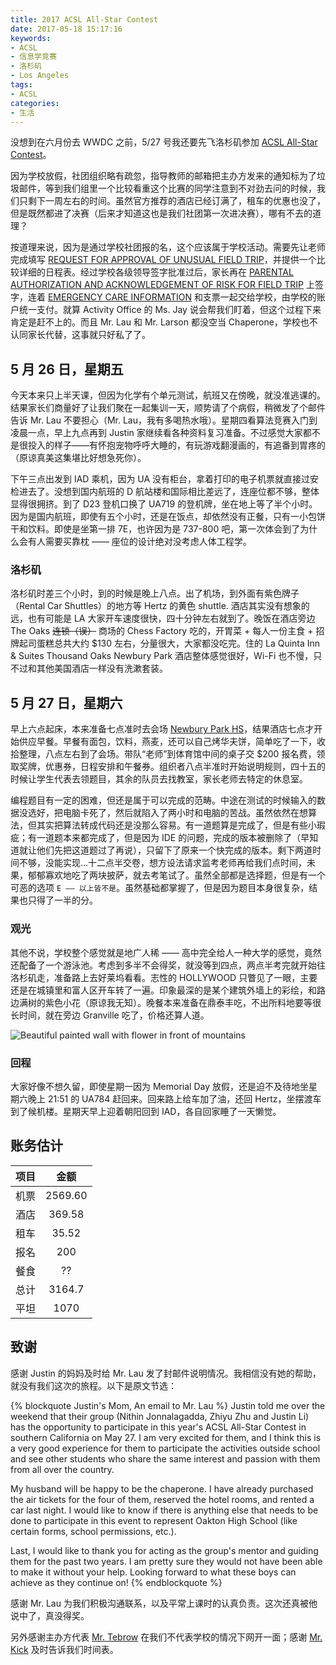 ```yaml
---
title: 2017 ACSL All-Star Contest
date: 2017-05-18 15:17:16
keywords:
- ACSL
- 信息学竞赛
- 洛杉矶
- Los Angeles
tags:
- ACSL
categories:
- 生活
---
```


没想到在六月份去 WWDC 之前，5/27 号我还要先飞洛杉矶参加 [ACSL All-Star Contest](http://www.wixtest.acsl.org/all-star-contest-information)。

<!-- more -->

因为学校放假，社团组织略有疏忽，指导教师的邮箱把主办方发来的通知标为了垃圾邮件，等到我们组里一个比较看重这个比赛的同学注意到不对劲去问的时候，我们只剩下一周左右的时间。虽然官方推荐的酒店已经订满了，租车的优惠也没了，但是既然都进了决赛（后来才知道这也是我们社团第一次进决赛），哪有不去的道理？

按道理来说，因为是通过学校社团报的名，这个应该属于学校活动。需要先让老师完成填写 [REQUEST FOR APPROVAL OF UNUSUAL FIELD TRIP](https://www.fcps.edu/sites/default/files/media/forms/fs141.pdf)，并提供一个比较详细的日程表。经过学校各级领导签字批准过后，家长再在 [PARENTAL AUTHORIZATION AND ACKNOWLEDGEMENT OF RISK FOR FIELD TRIP](https://www.fcps.edu/sites/default/files/media/forms/fs152_0.pdf) 上签字，连着 [EMERGENCY CARE INFORMATION](https://www.fcps.edu/sites/default/files/media/forms/se3_0.pdf) 和支票一起交给学校，由学校的账户统一支付。就算 Activity Office 的 Ms. Jay 说会帮我们盯着，但这个过程下来肯定是赶不上的。而且 Mr. Lau 和 Mr. Larson 都没空当 Chaperone，学校也不认同家长代替，这事就只好私了了。

## 5 月 26 日，星期五

今天本来只上半天课，但因为化学有个单元测试，航班又在傍晚，就没准逃课的。结果家长们商量好了让我们聚在一起集训一天，顺势请了个病假，稍微发了个邮件告诉 Mr. Lau 不要担心（Mr. Lau，我有多喝热水哦）。星期四看算法竞赛入门到凌晨一点，早上九点再到 Justin 家继续看各种资料复习准备。不过感觉大家都不是很投入的样子——有怀抱宠物呼呼大睡的，有玩游戏翻漫画的，有追番到胃疼的（原谅真美这集堪比好想急死你）。

下午三点出发到 IAD 乘机，因为 UA 没有柜台，拿着打印的电子机票就直接过安检进去了。没想到国内航班的 D 航站楼和国际相比差远了，连座位都不够，整体显得很拥挤。到了 D23 登机口换了 UA719 的登机牌，坐在地上等了半个小时。因为是国内航班，即使有五个小时，还是在饭点，却依然没有正餐，只有一小包饼干和饮料。即使是坐第一排 7E，也许因为是 737-800 吧，第一次体会到了为什么会有人需要买靠枕 —— 座位的设计绝对没考虑人体工程学。

### 洛杉矶

洛杉矶时差三个小时，到的时候是晚上八点。出了机场，到外面有紫色牌子（Rental Car Shuttles）的地方等 Hertz 的黄色 shuttle. 酒店其实没有想象的远，也有可能是 LA 大家开车速度很快，四十分钟左右就到了。晚饭在酒店旁边 The Oaks ~~连锁（误）~~ 商场的 Chess Factory 吃的，开胃菜 + 每人一份主食 + 招牌起司蛋糕总共大约 $130 左右，分量很大，大家都没吃完。住的 La Quinta Inn & Suites Thousand Oaks Newbury Park 酒店整体感觉很好，Wi-Fi 也不慢，只不过和其他美国酒店一样没有洗漱套装。

## 5 月 27 日，星期六

早上六点起床，本来准备七点准时去会场 [Newbury Park HS](https://www.google.com/maps/place/456+N+Reino+Rd,+Newbury+Park,+CA+91320)，结果酒店七点才开始供应早餐。早餐有面包，饮料，燕麦，还可以自己烤华夫饼，简单吃了一下，收拾整理，八点左右到了会场。带队“老师”到体育馆中间的桌子交 $200 报名费，领取奖牌，优惠券，日程安排和午餐券。组织者八点半准时开始说明规则，四十五的时候让学生代表去领题目，其余的队员去找教室，家长老师去特定的休息室。

编程题目有一定的困难，但还是属于可以完成的范畴。中途在测试的时候输入的数据没选好，把电脑卡死了，然后就陷入了两小时和电脑的苦战。虽然依然在想算法，但其实把算法转成代码还是没那么容易。有一道题算是完成了，但是有些小瑕疵；有一道题本来都完成了，但是因为 IDE 的问题，完成的版本被删除了（早知道就让他们先把这道题过了再说），只留下了原来一个快完成的版本。剩下两道时间不够，没能实现...十二点半交卷，想方设法请求监考老师再给我们点时间，未果，郁郁寡欢地吃了两块披萨，就去考笔试了。虽然全部都是选择题，但是有一个可恶的选项 `E —— 以上皆不是`。虽然基础都掌握了，但是因为题目本身很复杂，结果也只得了一半的分。

### 观光

其他不说，学校整个感觉就是地广人稀 —— 高中完全给人一种大学的感觉，竟然还配备了一个游泳池。考虑到多半不会得奖，就没等到四点，两点半考完就开始往洛杉矶走，准备路上去好莱坞看看。志性的 HOLLYWOOD 只瞥见了一眼，主要还是在城镇里和富人区开车转了一遍。印象最深的是某个建筑外墙上的彩绘，和路边满树的紫色小花（原谅我无知）。晚餐本来准备在鼎泰丰吃，不出所料地要等很长时间，就在旁边 Granville 吃了，价格还算人道。

![Beautiful painted wall with flower in front of mountains](https://user-images.githubusercontent.com/10842684/77261228-7c3a9e80-6c63-11ea-87a0-0422784b81f9.jpg)

### 回程

大家好像不想久留，即使星期一因为 Memorial Day 放假，还是迫不及待地坐星期六晚上 21:51 的 UA784 赶回来。回来路上给车加了油，还回 Hertz，坐摆渡车到了候机楼。星期天早上迎着朝阳回到 IAD，各自回家睡了一天懒觉。

## 账务估计

|项目|金额|
|:--:|:--:|
|机票|2569.60|
|酒店|369.58|
|租车|35.52|
|报名|200|
|餐食|??|
|总计|3164.7|
|平坦|1070|

## 致谢

感谢 Justin 的妈妈及时给 Mr. Lau 发了封邮件说明情况。我相信没有她的帮助，就没有我们这次的旅程。以下是原文节选：

{% blockquote Justin's Mom, An email to Mr. Lau %}
Justin told me over the weekend that their group (Nithin Jonnalagadda, Zhiyu Zhu and Justin Li) has the opportunity to participate in this year's ACSL All-Star Contest in southern California on May 27. I am very excited for them, and I think this is a very good experience for them to participate the activities outside school and see other students who share the same interest and passion with them from all over the country.

My husband will be happy to be the chaperone. I have already purchased the air tickets for the four of them, reserved the hotel rooms, and rented a car last night. I would like to know if there is anything else that needs to be done to participate in this event to represent Oakton High School (like certain forms, school permissions, etc.).

Last, I would like to thank you for acting as the group's mentor and guiding them for the past two years. I am pretty sure they would not have been able to make it without your help. Looking forward to what these boys can achieve as they continue on!
{% endblockquote %}

感谢 Mr. Lau 为我们积极沟通联系，以及平常上课时的认真负责。这次还真被他说中了，真没得奖。

另外感谢主办方代表 [Mr. Tebrow](mailto:amcompsci@cox.net) 在我们不代表学校的情况下网开一面；感谢 [Mr. Kick](mailto:kickrg@gmail.com) 及时告诉我们时间表。
